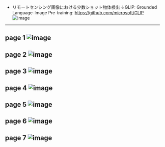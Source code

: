 * リモートセンシング画像における少数ショット物体検出
  ↓GLIP: Grounded Language-Image Pre-training: https://github.com/microsoft/GLIP
  ![image](https://github.com/user-attachments/assets/b8d89679-5aad-410e-bb4f-3a3cfffe26d0)
---
page 1
![image](https://github.com/user-attachments/assets/3ced41e8-6651-4aa8-a744-b52a045e2d70)
---
page 2
![image](https://github.com/user-attachments/assets/fe53d383-ab05-43fb-b10b-3d5068b27c27)
---
page 3
![image](https://github.com/user-attachments/assets/68090186-c95e-471a-adb9-ea5831ae95c5)
---
page 4
![image](https://github.com/user-attachments/assets/5007d6d5-a1c6-479c-8a6c-69f44b2e61f6)
---
page 5
![image](https://github.com/user-attachments/assets/42990f51-1dea-46cc-b5a1-61eedc58c596)
---
page 6
![image](https://github.com/user-attachments/assets/c3a19db8-d6d3-4a21-aa48-07505322f2aa)
---
page 7
![image](https://github.com/user-attachments/assets/dd463c8d-18bf-44c6-8baf-a2ca860b14c0)
---

